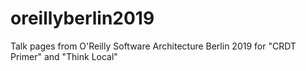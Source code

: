 # oreillyberlin2019
Talk pages from O'Reilly Software Architecture Berlin 2019 for "CRDT Primer" and "Think Local"
